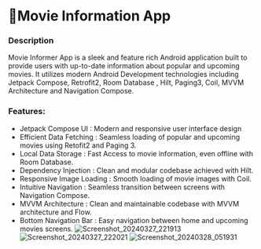 # 🎥Movie Information App

### Description

Movie Informer App is a sleek and feature rich Android application built to provide users with up-to-date information about popular and upcoming movies.
It utilizes modern Android Development technologies including Jetpack Compose, Retrofit2, Room Database , Hilt, Paging3, Coil, MVVM Architecture and Navigation Compose.

### Features:

- Jetpack Compose UI : Modern and responsive user interface design
- Efficient Data Fetching : Seamless loading of popular and upcoming movies using Retofit2 and Paging 3.
- Local Data Storage : Fast Access to movie information, even offline with Room Database.
- Dependency Injection : Clean and modular codebase achieved with Hilt.
- Responsive Image Loading : Smooth loading of movie images with Coil.
- Intuitive Navigation : Seamless transition between screens with Navigation Compose.
- MVVM Architecture : Clean and maintainable codebase with MVVM architecture and Flow.
- Bottom Navigation Bar : Easy navigation between home and upcoming movies screens.
![Screenshot_20240327_221913](https://github.com/MohdSaveen/MovieInformer/assets/86509885/77739f98-6cdd-4167-a506-f7dca2001b31)
![Screenshot_20240327_222021](https://github.com/MohdSaveen/MovieInformer/assets/86509885/9f997d0a-1c5c-4e68-924d-1085cd3ee277)
![Screenshot_20240328_051931](https://github.com/MohdSaveen/MovieInformer/assets/86509885/fe3fb2b2-58ac-48b4-a651-f22148340420)
